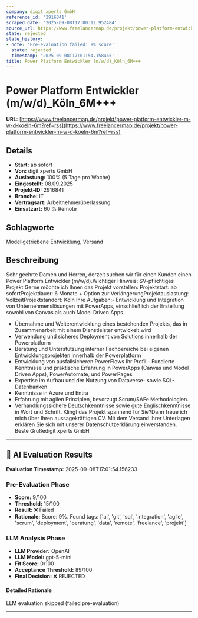 ```yaml
---
company: digit xperts GmbH
reference_id: '2916841'
scraped_date: '2025-09-08T17:00:12.952484'
source_url: https://www.freelancermap.de/projekt/power-platform-entwickler-m-w-d-koeln-6m?ref=rss
state: rejected
state_history:
- note: 'Pre-evaluation failed: 9% score'
  state: rejected
  timestamp: '2025-09-08T17:01:54.158465'
title: Power Platform Entwickler (m/w/d)_Köln_6M+++
---
```



# Power Platform Entwickler (m/w/d)_Köln_6M+++
**URL:** [https://www.freelancermap.de/projekt/power-platform-entwickler-m-w-d-koeln-6m?ref=rss](https://www.freelancermap.de/projekt/power-platform-entwickler-m-w-d-koeln-6m?ref=rss)
## Details
- **Start:** ab sofort
- **Von:** digit xperts GmbH
- **Auslastung:** 100% (5 Tage pro Woche)
- **Eingestellt:** 08.09.2025
- **Projekt-ID:** 2916841
- **Branche:** IT
- **Vertragsart:** Arbeitnehmerüberlassung
- **Einsatzart:** 60
                                                % Remote

## Schlagworte
Modellgetriebene Entwicklung, Versand

## Beschreibung
Sehr geehrte Damen und Herren,
derzeit suchen wir für einen Kunden einen Power Platform Entwickler (m/w/d).Wichtiger Hinweis: SV-pflichtiges Projekt
Gerne möchte ich Ihnen das Projekt vorstellen:
Projektstart: ab sofortProjektdauer: 6 Monate + Option zur VerlängerungProjektauslastung: VollzeitProjektstandort: Köln
Ihre Aufgaben:- Entwicklung und Integration von Unternehmenslösungen mit PowerApps, einschließlich der Erstellung sowohl von Canvas als auch Model Driven Apps
- Übernahme und Weiterentwicklung eines bestehenden Projekts, das in Zusammenarbeit mit einem Dienstleister entwickelt wird
- Verwendung und sicheres Deployment von Solutions innerhalb der Powerplatform
- Beratung und Unterstützung interner Fachbereiche bei eigenen Entwicklungsprojekten innerhalb der Powerplatform
- Entwicklung von ausfallsicheren PowerFlows
Ihr Profil:- Fundierte Kenntnisse und praktische Erfahrung in PowerApps (Canvas und Model Driven Apps), PowerAutomate, und PowerPages
- Expertise im Aufbau und der Nutzung von Dataverse- sowie SQL-Datenbanken
- Kenntnisse in Azure und Entra
- Erfahrung mit agilen Prinzipien, bevorzugt Scrum/SAFe Methodologien.
- Verhandlungssichere Deutschkenntnisse sowie gute Englischkenntnisse in Wort und Schrift.
Klingt das Projekt spannend für Sie?Dann freue ich mich über Ihren aussagekräftigen CV.
Mit dem Versand Ihrer Unterlagen erklären Sie sich mit unserer Datenschutzerklärung einverstanden.
Beste Grüßedigit xperts GmbH

---

## 🤖 AI Evaluation Results

**Evaluation Timestamp:** 2025-09-08T17:01:54.156233

### Pre-Evaluation Phase
- **Score:** 9/100
- **Threshold:** 15/100
- **Result:** ❌ Failed
- **Rationale:** Score: 9%. Found tags: ['ai', 'git', 'sql', 'integration', 'agile', 'scrum', 'deployment', 'beratung', 'data', 'remote', 'freelance', 'projekt']

### LLM Analysis Phase
- **LLM Provider:** OpenAI
- **LLM Model:** gpt-5-mini
- **Fit Score:** 0/100
- **Acceptance Threshold:** 89/100
- **Final Decision:** ❌ REJECTED

#### Detailed Rationale
LLM evaluation skipped (failed pre-evaluation)

---
